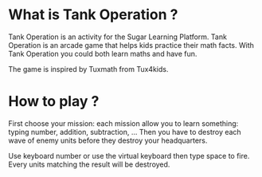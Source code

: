 # What is Tank Operation ?

Tank Operation is an activity for the Sugar Learning Platform. 
Tank Operation is an arcade game that helps kids practice their math facts. With Tank Operation you could both learn maths and have fun.

The game is inspired by Tuxmath from Tux4kids. 


# How to play ?

First choose your mission: each mission allow you to learn something: typing number, addition, subtraction, ...
Then you have to destroy each wave of enemy units before they destroy your headquarters.

Use keyboard number or use the virtual keyboard then type space to fire. Every units matching the result will be destroyed.
 
